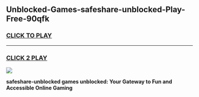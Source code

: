
## Unblocked-Games-safeshare-unblocked-Play-Free-90qfk
<h3>
<a href="https://premium76.site?title=safeshare-unblocked&ref=23A">CLICK TO PLAY</a></h3>
<hr>

<h3>
<a href="https://premium76.site?title=safeshare-unblocked&ref=23A">CLICK 2 PLAY</a>
  
</h3>

<a href="https://premium76.site?title=safeshare-unblocked&ref=23A"><img src="https://clearcache.store/games.png"></a>


**safeshare-unblocked games unblocked: Your Gateway to Fun and Accessible Online Gaming**
